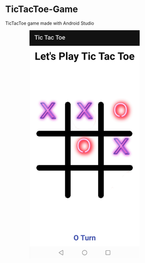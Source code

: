 # TicTacToe-Game
TicTacToe game made with Android Studio
<p align="center">
  <img src="https://github.com/div1-v/TicTacToe-Game/blob/master/app/src/tictactoe.jpg" width="350" title="hover text">
  
</p>
